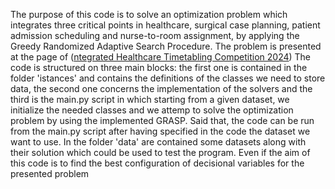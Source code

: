 The purpose of this code is to solve an optimization problem which integrates three critical points in healthcare, surgical case planning, patient admission scheduling and nurse-to-room assignment, by applying the Greedy Randomized Adaptive Search Procedure. The problem is presented at the page of ([ntegrated Healthcare Timetabling Competition 2024](https://ihtc2024.github.io/)) 
The code is structured on three main blocks: the first one is contained in the folder 'istances' and contains the definitions of the classes we need to store data, the second one concerns the implementation of the solvers and the third is the main.py script in which starting from a given dataset, we initialize the needed classes and we attemp to solve the optimization problem by using the implemented GRASP. Said that, the code can be run from the main.py script after having specified in the code the dataset we want to use. In the folder 'data' are contained some datasets along with their solution which could be used to test the program.
Even if the aim of this code is to find the best configuration of decisional variables for the presented problem 
